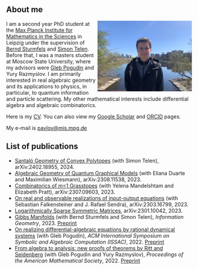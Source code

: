 ## About me

<img align="right" width="256" height="192" src="docs/assets/images/PH24.jpg">

I am a second year PhD student at the [Max Planck Institute for Mathematics in the Sciences](https://www.mis.mpg.de/) in Leipzig under the supervision of [Bernd Sturmfels](https://math.berkeley.edu/~bernd/) and [Simon Telen](https://simontelen.webnode.page/). Before that, I was a masters student at Moscow State University, where my advisors were [Gleb Pogudin](http://www.lix.polytechnique.fr/Labo/Gleb.POGUDIN/) and Yury Razmyslov. I am primarily interested in real algebraic geometry and its applications to physics, in particular, to quantum information and particle scattering. My other mathematical interests include differential algebra and algebraic combinatorics.



Here is my [CV](https://dmmpavlov.github.io/CV_Pavlov_May24.pdf). You can also view my [Google Scholar](https://scholar.google.com/citations?user=VwCmjKwAAAAJ) and [ORCID](https://orcid.org/0009-0002-0116-4659) pages.

My e-mail is [pavlov@mis.mpg.de](mailto:pavlov@mis.mpg.de)

## List of publications
* [Santaló Geometry of Convex Polytopes](https://arxiv.org/abs/2402.18955) (with Simon Telen), arXiv:2402.18955, 2024.
* [Algebraic Geometry of Quantum Graphical Models](https://arxiv.org/abs/2308.11538) (with Eliana Duarte and Maximilian Wiesmann), arXiv:2308.11538, 2023.
* [Combinatorics of *m*=1 Grasstopes](https://arxiv.org/abs/2307.09603) (with Yelena Mandelshtam and Elizabeth Pratt), arXiv:2307.09603, 2023.
* [On real and observable realizations of input-output equations](https://arxiv.org/abs/2303.16799) (with Sebastian Falkensteiner and J. Rafael Sendra), arXiv:2303.16799, 2023.
* [Logarithmically Sparse Symmetric Matrices](https://arxiv.org/abs/2301.10042), arXiv:2301.10042, 2023.
* [Gibbs Manifolds](https://doi.org/10.1007/s41884-023-00111-2) (with Bernd Sturmfels and Simon Telen), *Information Geometry*, 2023. [Preprint](https://arxiv.org/abs/2211.15490)
* [On realizing differential-algebraic equations by rational dynamical systems](https://doi.org/10.1145/3476446.3535492) (with Gleb Pogudin), *ACM International Symposium on Symbolic and Algebraic Computation
(ISSAC)*, 2022. [Preprint](https://arxiv.org/abs/2203.03555)
* [From algebra to analysis: new proofs of theorems by Ritt and Seidenberg](https://doi.org/10.1090/proc/16065) (with Gleb Pogudin and Yury Razmyslov), *Proceedings of the American Mathematical Society*, 2022. [Preprint](https://arxiv.org/abs/2107.03012)
